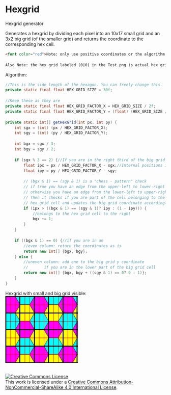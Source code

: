 # Hexgrid
Hexgrid generator

Generates a hexgrid by dividing each pixel into an 10x17 small grid and an 3x2 big grid (of the smaller grid) and returns the coordinate to the corresponding hex cell.

```html
<font color="red">Note: only use positive coordinates or the algorithm will mess up! I have to fix that bug someday...  

Also Note: the hex grid labeled (0|0) in the Test.png is actual hex grid (1|2)! The (0|0) grid lies in the upper-left most position. The way the numbers are rendered now is just easier to read.</font>
```

Algorithm:

```Java
//This is the side length of the hexagon. You can freely change this.
private static final float HEX_GRID_SIZE = 30f;

//Keep these as they are
private static final float HEX_GRID_FACTOR_X = HEX_GRID_SIZE / 2f;
private static final float HEX_GRID_FACTOR_Y = (float) (HEX_GRID_SIZE / 2f * Math.tan(Math.toRadians(60)));

private static int[] getHexGrid(int px, int py) {
	int sgx = (int) (px / HEX_GRID_FACTOR_X);
	int sgy = (int) (py / HEX_GRID_FACTOR_Y);
	
	int bgx = sgx / 3;
	int bgy = sgy / 2;
	
	if (sgx % 3 == 2) {//If you are in the right third of the big grid
		float ipx = px / HEX_GRID_FACTOR_X - sgx;//Internal positions inside the small grid cells in percent
		float ipy = py / HEX_GRID_FACTOR_Y - sgy;
		
		// (bgx & 1) == (sgy & 1) is a "chess - pattern" check
		// if true you have an edge from the upper-left to lower-right corner 
		// otherwise you have an edge from the lower-left to upper-right corner.
		// Then it checks if you are part of the cell belonging to the left hex grid cell or the right
		// hex grid cell and updates the big grid coordinate accordingly.
		if (ipx > ((bgx & 1) == (sgy & 1)? ipy : (1 - ipy))) {
			//belongs to the hex grid cell to the right
			bgx += 1;
		}
	}
		
	if ((bgx & 1) == 0) {//if you are in an
		//even column: return the coordinates as is
		return new int[] {bgx, bgy};
	} else {
		//uneven column: add one to the big grid y coordinate
		//		 if you are in the lower part of the big grid cell
		return new int[] {bgx, bgy + ((sgy & 1) == 0? 0 : 1)};
	}
}
```
Hexgrid with small and big grid visible:<br>
![alt text](https://github.com/nullpointerException101/Hexgrid/blob/master/Grid.png "Red: small grid; Black: big grid;")

<br/><a rel="license" href="http://creativecommons.org/licenses/by-nc-sa/4.0/"><img alt="Creative Commons License" style="border-width:0" src="https://i.creativecommons.org/l/by-nc-sa/4.0/88x31.png" /></a><br />This work is licensed under a <a rel="license" href="http://creativecommons.org/licenses/by-nc-sa/4.0/">Creative Commons Attribution-NonCommercial-ShareAlike 4.0 International License</a>.
